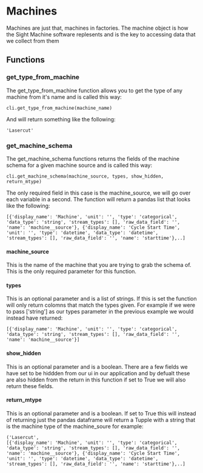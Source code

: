 # Machines
Machines are just that, machines in factories.  The machine object is how the Sight Machine software replesents and is the key to accessing data that we collect from them

## Functions

### get_type_from_machine
The get_type_from_machine function allows you to get the type of any machine from it's name and is called this way:
```
cli.get_type_from_machine(machine_name)
```

And will return something like the following:
```
'Lasercut'
```

### get_machine_schema
The get_machine_schema functions returns the fields of the machine schema for a given machine source and is called this way:
```
cli.get_machine_schema(machine_source, types, show_hidden, return_mtype)
```

The only required field in this case is the machine_source, we will go over each variable in a second.  The function will return a pandas list that looks like the following:
```
[{'display_name': 'Machine', 'unit': '', 'type': 'categorical', 'data_type': 'string', 'stream_types': [], 'raw_data_field': '', 'name': 'machine__source'}, {'display_name': 'Cycle Start Time', 'unit': '', 'type': 'datetime', 'data_type': 'datetime', 'stream_types': [], 'raw_data_field': '', 'name': 'starttime'},..]
```

#### machine_source
This is the name of the machine that you are trying to grab the schema of.  This is the only required parameter for this function.

#### types
This is an optional parameter and is a list of strings.  If this is set the function will only return colomns that match the types given.  For example if we were to pass ['string'] as our types parameter in the previous example we would instead have returned:
```
[{'display_name': 'Machine', 'unit': '', 'type': 'categorical', 'data_type': 'string', 'stream_types': [], 'raw_data_field': '', 'name': 'machine__source'}]
```

#### show_hidden
This is an optional parameter and is a boolean.  There are a few fields we have set to be hiddden from our ui in our application and by defualt these are also hidden from the return in this function if set to True we will also return these fields.

#### return_mtype
This is an optional parameter and is a boolean. If set to True this will instead of returning just the pandas dataframe will return a Tupple with a string that is the machine type of the machine_soure for example:
```
('Lasercut',                             
[{'display_name': 'Machine', 'unit': '', 'type': 'categorical', 'data_type': 'string', 'stream_types': [], 'raw_data_field': '', 'name': 'machine__source'}, {'display_name': 'Cycle Start Time', 'unit': '', 'type': 'datetime', 'data_type': 'datetime', 'stream_types': [], 'raw_data_field': '', 'name': 'starttime'},..]
```